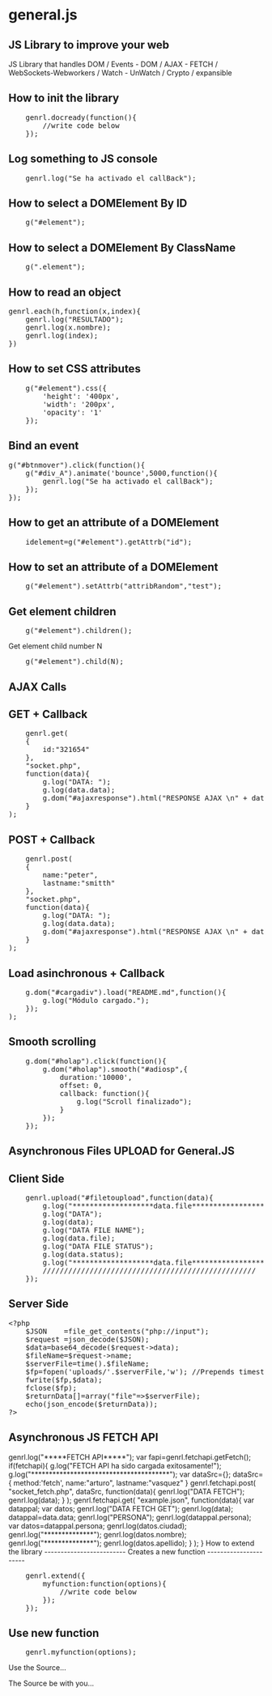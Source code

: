 general.js
==========

JS Library to improve your web
------------------------------
 
JS Library that handles DOM / Events - DOM / AJAX - FETCH / WebSockets-Webworkers / Watch - UnWatch / Crypto / expansible 

How to init the library
-----------------------
<pre>
	genrl.docready(function(){
		//write code below
	});
</pre>

Log something to JS console
---------------------------
<pre>
	genrl.log("Se ha activado el callBack");
</pre>

How to select a DOMElement By ID
--------------------------------
<pre>
	g("#element");
</pre>

How to select a DOMElement By ClassName
---------------------------------------
<pre>
	g(".element");
</pre>

How to read an object
---------------------
<pre>
genrl.each(h,function(x,index){
	genrl.log("RESULTADO");
	genrl.log(x.nombre);
	genrl.log(index);
})
</pre>

How to set CSS attributes
-------------------------
<pre>
	g("#element").css({
		'height': '400px',
		'width': '200px',
		'opacity': '1'
	});
</pre>
Bind an event
-------------
<pre>
g("#btnmover").click(function(){
	g("#div_A").animate('bounce',5000,function(){
		genrl.log("Se ha activado el callBack");
	});
});
</pre>

How to get an attribute of a DOMElement
---------------------------------------
<pre>
	idelement=g("#element").getAttrb("id");
</pre>

How to set an attribute of a DOMElement
---------------------------------------
<pre>
	g("#element").setAttrb("attribRandom","test");
</pre>
## Get element children
<pre>
	g("#element").children();
</pre>

Get element child number N
<pre>
	g("#element").child(N);
</pre>

AJAX Calls
----------
GET + Callback
--------------
<pre>
	genrl.get(
	{
		id:"321654"
	},
	"socket.php",
	function(data){
		g.log("DATA: ");
		g.log(data.data);
		g.dom("#ajaxresponse").html("RESPONSE AJAX \n" + data.data);
	}
);
</pre>

POST + Callback
---------------
<pre>
	genrl.post(
	{
		name:"peter",
		lastname:"smitth"
	},
	"socket.php",
	function(data){
		g.log("DATA: ");
		g.log(data.data);
		g.dom("#ajaxresponse").html("RESPONSE AJAX \n" + data.data);
	}
);
</pre>
Load asinchronous + Callback
----------------------------
<pre>
	g.dom("#cargadiv").load("README.md",function(){
		g.log("Módulo cargado.");
	});
);
</pre>

Smooth scrolling
----------------
<pre>
	g.dom("#holap").click(function(){
		g.dom("#holap").smooth("#adiosp",{
			duration:'10000',
			offset: 0,
			callback: function(){
				g.log("Scroll finalizado");
			}
		});
	});
</pre>

Asynchronous Files UPLOAD for General.JS 
----------------------------------------
Client Side
-----------
<pre>
	genrl.upload("#filetoupload",function(data){
		g.log("*******************data.file*******************");
		g.log("DATA");
		g.log(data);
		g.log("DATA FILE NAME");
		g.log(data.file);
		g.log("DATA FILE STATUS");
		g.log(data.status);
		g.log("*******************data.file*******************");
		//////////////////////////////////////////////////
	});
</pre>
Server Side
-----------
<pre>
&lt;&#63;php
	&#36;JSON    =file_get_contents("php://input");
	&#36;request =json_decode(&#36;JSON);
	&#36;data=base64_decode(&#36;request->data);
	&#36;fileName=&#36;request->name;
	&#36;serverFile=time().&#36;fileName;
	&#36;fp=fopen('uploads/'.&#36;serverFile,'w'); //Prepends timestamp to prevent overwriting
	fwrite(&#36;fp,&#36;data);
	fclose(&#36;fp);
	&#36;returnData[]=array("file"=>&#36;serverFile);
	echo(json_encode(&#36;returnData));
&#63;&gt;
</pre>

Asynchronous JS FETCH API
-------------------------
</pre>
	genrl.log("*****FETCH API*****");
	var fapi=genrl.fetchapi.getFetch();
	if(fetchapi){
		g.log("FETCH API ha sido cargada exitosamente!");
		g.log("***************************************");
		var dataSrc={};
		dataSrc={
			method:'fetch',
			name:"arturo",
			lastname:"vasquez"
		}
		genrl.fetchapi.post(
			"socket_fetch.php",
			dataSrc,
			function(data){
				genrl.log("DATA FETCH");
				genrl.log(data);
			}
		);
		genrl.fetchapi.get(
			"example.json",
			function(data){
				var datappal;
				var datos;
				genrl.log("DATA FETCH GET");
				genrl.log(data);
				datappal=data.data;
				genrl.log("PERSONA");
				genrl.log(datappal.persona);
				var datos=datappal.persona;
				genrl.log(datos.ciudad);
				genrl.log("**************");
				genrl.log(datos.nombre);
				genrl.log("**************");
				genrl.log(datos.apellido);
			}
		);
	}
</pre>
How to extend the library
-------------------------
Creates a new function
----------------------
<pre>
	genrl.extend({
		myfunction:function(options){
			//write code below
		});
	});
</pre>

Use new function
----------------
<pre>
	genrl.myfunction(options);
</pre>

Use the Source...

The Source be with you...
